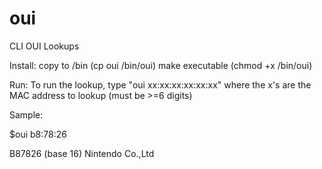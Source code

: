 # oui
CLI OUI Lookups

Install:
copy to /bin (cp oui /bin/oui)
make executable (chmod +x /bin/oui)

Run:
To run the lookup, type "oui xx:xx:xx:xx:xx:xx" where the x's are the MAC address to lookup (must be >=6 digits)

Sample:

$oui b8:78:26

B87826     (base 16)            Nintendo Co.,Ltd

